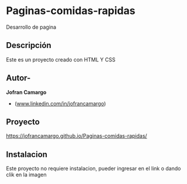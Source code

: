 # Paginas-comidas-rapidas
Desarrollo de pagina 
## Descripción

Este es un proyecto creado con HTML Y CSS

## Autor-
**Jofran Camargo**

* (www.linkedin.com/in/jofrancamargo)


## Proyecto

https://jofrancamargo.github.io/Paginas-comidas-rapidas/


## Instalacion

Este proyecto no requiere instalacion, pueder ingresar en el link o dando clik en la imagen
